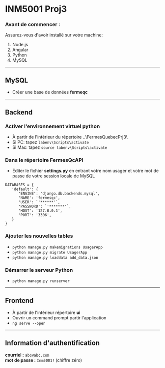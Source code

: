 # **INM5001 Proj3**

### **Avant de commencer :**

Assurez-vous d'avoir installé sur votre machine:

1. Node.js
2. Angular
3. Python
4. MySQL

---

## **MySQL**

- Créer une base de données **fermeqc**

---

## **Backend**

### Activer l'environnement virtuel python

- À partir de l'intérieur du répertoire ..\FermesQuebecPrj3\
- Si PC: tapez `labenv\Scripts\activate`
- Si Mac: tapez `source labenv\Scripts\activate`

### Dans le répertoire FermesQcAPI

- Éditer le fichier **settings.py** en entrant votre nom usager et votre mot de passe de votre session locale de MySQL
```
DATABASES = {  
   'default': {  
      'ENGINE': 'django.db.backends.mysql',  
      'NAME': 'fermesqc',  
      'USER': `'******'`,  
      'PASSWORD': `'*******'`,  
      'HOST': '127.0.0.1',  
      'PORT': '3306',  
   }  
}
```
<!-- --------- Modifier la position de fichier Python.exe-----
   -- Verifier il est ou:
      Typer la commande Where is python dans la fenetre Command.Et Il va montrer,et juste copier la position de dossier sans \ -->

   <!-- --coller la position dans le FermesQCProjet3->FermesQcAPI->labenv->pyvenv.cfg -->

<!-- ------Supprimer le fichier migrations
   --Generalement,il se trouve FermesQCProjet3->UsagerApp -->

### Ajouter les nouvelles tables

- `python manage.py makemigrations UsagerApp`
- `python manage.py migrate UsagerApp`
- `python manage.py loaddata add_data.json`

### Démarrer le serveur Python

- `python manage.py runserver`

---

## **Frontend**

- À partir de l'intérieur répertoire **ui**
- Ouvrir un command prompt partir l'application
- `ng serve --open`

---
## **Information d'authentification**
**courriel :**  `abc@abc.com`    
**mot de passe :** `Inm5001!`  (chiffre zéro)